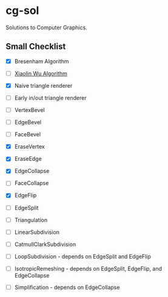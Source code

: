 # cg-sol

Solutions to Computer Graphics.

## Small Checklist

- [x] Bresenham Algorithm
- [ ] [Xiaolin Wu Algorithm](https://en.wikipedia.org/wiki/Xiaolin_Wu's_line_algorithm)

- [x] Naive triangle renderer
- [ ] Early in/out triangle renderer

- [ ] VertexBevel
- [ ] EdgeBevel
- [ ] FaceBevel
- [x] EraseVertex
- [x] EraseEdge
- [x] EdgeCollapse
- [ ] FaceCollapse
- [x] EdgeFlip
- [ ] EdgeSplit

- [ ] Triangulation
- [ ] LinearSubdivision
- [ ] CatmullClarkSubdivision
- [ ] LoopSubdivision - depends on EdgeSplit and EdgeFlip
- [ ] IsotropicRemeshing - depends on EdgeSplit, EdgeFlip, and EdgeCollapse
- [ ] Simplification - depends on EdgeCollapse
